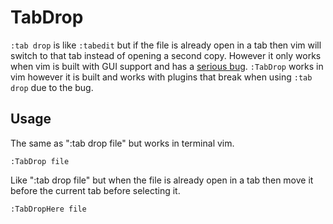 # TabDrop

`:tab drop` is like `:tabedit` but if the file is already open in a tab then vim will switch to that tab instead of opening a second copy. However it only works when vim is built with GUI support and has a [serious bug](https://github.com/vim/vim/issues/1660). `:TabDrop` works in vim however it is built and works with plugins that break when using `:tab drop` due to the bug.

## Usage

The same as ":tab drop file" but works in terminal vim.
```
:TabDrop file
```

Like ":tab drop file" but when the file is already open in a tab then move it before the current tab before selecting it.
```
:TabDropHere file
```
